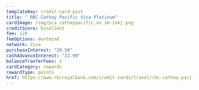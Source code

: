 ```yaml
---
templateKey: credit-card-post
title: " RBC Cathay Pacific Visa Platinum"
cardImage: /img/pca_cathaypacific_en_sm-2xkj.png
creditScore: Excellent
fee: 120
feeOptions: dontmind
network: Visa
purchaseInterest: "20.50"
cashAdvanceInterest: "22.99"
balanceTranferFees: 1
cardCategory: rewards
rewardType: points
href: https://www.rbcroyalbank.com/credit-cards/travel/rbc-cathay-pacific-visa-platinum.html
---
```


